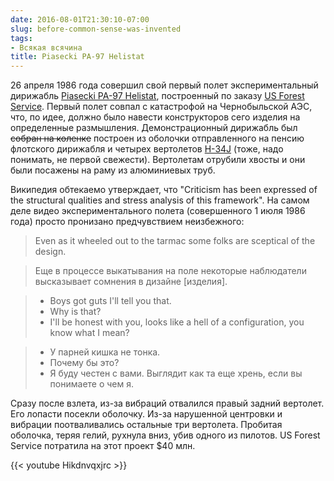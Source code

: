 ```yaml
---
date: 2016-08-01T21:30:10-07:00
slug: before-common-sense-was-invented
tags:
- Всякая всячина
title: Piasecki PA-97 Helistat
---
```


26 апреля 1986 года совершил свой первый полет экспериментальный дирижабль
[Piasecki PA-97 Helistat](https://en.wikipedia.org/wiki/Piasecki_PA-97),
построенный по заказу [US Forest Service](https://en.wikipedia.org/wiki/United_States_Forest_Service).
Первый полет совпал с катастрофой на Чернобыльской АЭС, что, по идее, должно
было навести конструкторов сего изделия на определенные размышления.
Демонстрационный дирижабль был ~~собран на коленке~~ построен из оболочки
отправленного на пенсию флотского дирижабля и четырех вертолетов
[H-34J](https://en.wikipedia.org/wiki/Sikorsky_H-34) (тоже, надо понимать, не
первой свежести). Вертолетам отрубили хвосты и они были посажены на раму из
алюминиевых труб.

Википедия обтекаемо утверждает, что "Criticism has been expressed of
the structural qualities and stress analysis of this framework". На самом деле
видео экспериментального полета (совершенного 1 июля 1986 года) просто пронизано
предчувствием неизбежного:

> Even as it wheeled out to the tarmac some folks are sceptical of the design.

> Еще в процессе выкатывания на поле некоторые наблюдатели высказывает сомнения в дизайне [изделия].

> - Boys got guts I'll tell you that.  
> - Why is that?  
> - I'll be honest with you, looks like a hell of a configuration, you know what I mean?

> - У парней кишка не тонка.  
> - Почему бы это?  
> - Я буду честен с вами. Выглядит как та еще хрень, если вы понимаете о чем я.

Сразу после взлета, из-за вибраций отвалился правый задний вертолет. Его лопасти
посекли оболочку. Из-за нарушенной центровки и вибрации поотваливались остальные
три вертолета. Пробитая оболочка, теряя гелий, рухнула вниз, убив одного из
пилотов. US Forest Service потратила на этот проект $40 млн.

{{< youtube Hikdnvqxjrc >}}

<!--more-->

